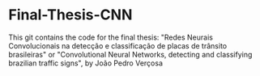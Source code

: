 # Final-Thesis-CNN
 
 This git contains the code for the final thesis: "Redes Neurais Convolucionais na detecção e classificação de placas de trânsito brasileiras" or "Convolutional Neural Networks, detecting and  classifying brazilian traffic signs", by João Pedro Verçosa
